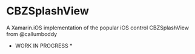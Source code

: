 # CBZSplashView
A Xamarin.iOS implementation of the popular iOS control CBZSplashView from @callumboddy

* WORK IN PROGRESS * 
